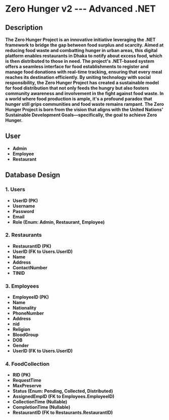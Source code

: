 # Zero Hunger v2 --- Advanced .NET

## Description

**The Zero Hunger Project is an innovative initiative leveraging the .NET framework to bridge the gap between food surplus and scarcity. Aimed at reducing food waste and combatting hunger in urban areas, this digital platform enables restaurants in Dhaka to notify about excess food, which is then distributed to those in need. The project's .NET-based system offers a seamless interface for food establishments to register and manage food donations with real-time tracking, ensuring that every meal reaches its destination efficiently. By uniting technology with social responsibility, the Zero Hunger Project has created a sustainable model for food distribution that not only feeds the hungry but also fosters community awareness and involvement in the fight against food waste. In a world where food production is ample, it's a profound paradox that hunger still grips communities and food waste remains rampant. The Zero Hunger Project is born from the vision that aligns with the United Nations' Sustainable Development Goals—specifically, the goal to achieve Zero Hunger.**

## User

* **Admin**
* **Employee**
* **Restaurant**

## Database Design

### **1. Users**

* **UserID (PK)**
* **Username**
* **Password**
* **Email**
* **Role (Enum: Admin, Restaurant, Employee)**

### **2. Restaurants**

* **RestaurantID (PK)**
* **UserID (FK to Users.UserID)**
* **Name**
* **Address**
* **ContactNumber**
* **TINID**

### **3. Employees**

* **EmployeeID (PK)**
* **Name**
* **Nationality**
* **PhoneNumber**
* **Address**
* **nid**
* **Religion**
* **BloodGroup**
* **DOB**
* **Gender**
* **UserID (FK to Users.UserID)**

### **4. FoodCollection**

* **RID (PK)**
* **RequestTime**
* **MaxPreserve**
* **Status (Enum: Pending, Collected, Distributed)**
* **AssignedEmpID (FK to Employees.EmployeeID)**
* **CollectionTime (Nullable)**
* **CompletionTime (Nullable)**
* **RestaurantID (FK to Restaurants.RestaurantID)**

